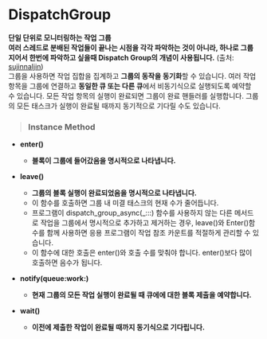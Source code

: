 # DispatchGroup
**단일 단위로 모니터링하는 작업 그룹**  
**여러 스레드로 분배된 작업들이 끝나는 시점을 각각 파악하는 것이 아니라, 하나로 그룹지어서 한번에 파악하고 싶을때 Dispatch Group의 개념이 사용됩니다.** (출처: [sujinnaljin](https://sujinnaljin.medium.com/ios-%EC%B0%A8%EA%B7%BC%EC%B0%A8%EA%B7%BC-%EC%8B%9C%EC%9E%91%ED%95%98%EB%8A%94-gcd-7-4d9dbe901835))  
그룹을 사용하면 작업 집합을 집계하고 **그룹의 동작을 동기화**할 수 있습니다. 여러 작업 항목을 그룹에 연결하고 **동일한 큐 또는 다른 큐**에서 비동기식으로 실행되도록 예약할 수 있습니다. 모든 작업 항목의 실행이 완료되면 그룹이 완료 핸들러를 실행합니다. 그룹의 모든 태스크가 실행이 완료될 때까지 동기적으로 기다릴 수도 있습니다.

> ### Instance Method
* **enter()**
    - **블록이 그룹에 들어갔음을 명시적으로 나타냅니다.**

* **leave()**
    - **그룹의 블록 실행이 완료되었음을 명시적으로 나타냅니다.**
    - 이 함수를 호출하면 그룹 내 미결 태스크의 현재 수가 줄어듭니다. 
    - 프로그램이 dispatch_group_async(_:::) 함수를 사용하지 않는 다른 메서드로 작업을 그룹에서 명시적으로 추가하고 제거하는 경우, leave()와 Enter()함수를 함께 사용하면 응용 프로그램이 작업 참조 카운트를 적절하게 관리할 수 있습니다.
    - 이 함수에 대한 호출은 enter()와 호출 수를 맞춰야 합니다. enter()보다 많이 호출하면 음수가 됩니다.

* **notify(queue:work:)**
    - **현재 그룹의 모든 작업 실행이 완료될 때 큐에에 대한 블록 제출을 예약합니다.**

* **wait()**
    - **이전에 제출한 작업이 완료될 때까지 동기식으로 기다립니다.**
